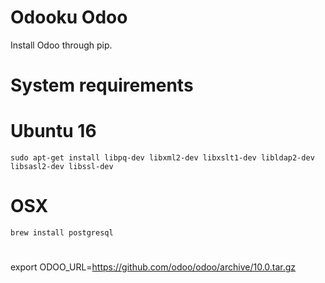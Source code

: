 Odooku Odoo
===========

Install Odoo through pip.


# System requirements

# Ubuntu 16

```
sudo apt-get install libpq-dev libxml2-dev libxslt1-dev libldap2-dev libsasl2-dev libssl-dev
```

# OSX

```
brew install postgresql
```


#

export ODOO_URL=https://github.com/odoo/odoo/archive/10.0.tar.gz
